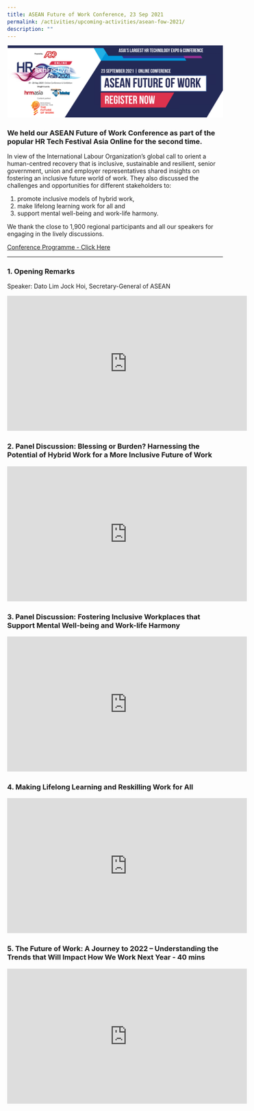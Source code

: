 ```yaml
---
title: ASEAN Future of Work Conference, 23 Sep 2021
permalink: /activities/upcoming-activities/asean-fow-2021/
description: ""
---
```




![](/images/asean%20fow%202021%20conference%20banner.png)

### We held our ASEAN Future of Work Conference as part of the popular HR Tech Festival Asia Online for the second time. 

In view of the International Labour Organization’s global call to orient a human-centred recovery that is inclusive, sustainable and resilient, senior government, union and employer representatives shared insights on fostering an inclusive future world of work. They also discussed the challenges and opportunities for different stakeholders to:
1. promote inclusive models of hybrid work, 
2. make lifelong learning work for all and 
3. support mental well-being and work-life harmony. 

We thank the close to 1,900 regional participants and all our speakers for engaging in the lively discussions.

[Conference Programme - Click Here](/files/2021%20ASEAN%20FOW%20Conference%20-%20Provisional%20Programme%20(final).pdf)

---
### 1. Opening Remarks

Speaker: Dato Lim Jock Hoi, Secretary-General of ASEAN 

<div class="bp-youtube">
<iframe width="560" height="315" src="https://www.youtube.com/embed/NN4I8nWIFFU" title="YouTube video player" frameborder="0" allow="accelerometer; autoplay; clipboard-write; encrypted-media; gyroscope; picture-in-picture" allowfullscreen></iframe>
</div>

### 2. Panel Discussion: Blessing or Burden? Harnessing the Potential of Hybrid Work for a More Inclusive Future of Work 

<div class="bp-youtube">
<iframe width="560" height="315" src="https://www.youtube.com/embed/rTVkUAfYTo0" title="YouTube video player" frameborder="0" allow="accelerometer; autoplay; clipboard-write; encrypted-media; gyroscope; picture-in-picture" allowfullscreen></iframe>
</div>

### 3. Panel Discussion: Fostering Inclusive Workplaces that Support Mental Well-being and Work-life Harmony 

<div class="bp-youtube">
<iframe width="560" height="315" src="https://www.youtube.com/embed/Nw3qCH-GdmM" title="YouTube video player" frameborder="0" allow="accelerometer; autoplay; clipboard-write; encrypted-media; gyroscope; picture-in-picture" allowfullscreen></iframe>
</div>

### 4. Making Lifelong Learning and Reskilling Work for All 

<div class="bp-youtube">
<iframe width="560" height="315" src="https://www.youtube.com/embed/hXs23hjxLLE" title="YouTube video player" frameborder="0" allow="accelerometer; autoplay; clipboard-write; encrypted-media; gyroscope; picture-in-picture" allowfullscreen></iframe>
</div>

### 5. The Future of Work: A Journey to 2022 – Understanding the Trends that Will Impact How We Work Next Year - 40 mins

<div class="bp-youtube">
<iframe width="560" height="315" src="https://www.youtube.com/embed/nMZGlyJvwrA" title="YouTube video player" frameborder="0" allow="accelerometer; autoplay; clipboard-write; encrypted-media; gyroscope; picture-in-picture" allowfullscreen></iframe>
</div>